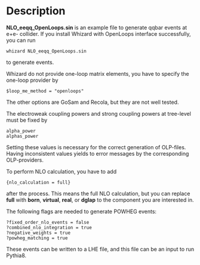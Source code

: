 # Description
**NLO_eeqq_OpenLoops.sin** is an example file to generate qqbar events at e+e- collider. If you install Whizard with OpenLoops interface successfully, you can run
```
whizard NLO_eeqq_OpenLoops.sin
```
to generate events.

Whizard do not provide one-loop matrix elements, you have to specify the one-loop provider by 
```
$loop_me_method = "openloops"
```
The other options are GoSam and Recola, but they are not well tested. 

The electroweak coupling powers and strong coupling powers at tree-level must be fixed by
```
alpha_power
alphas_power
```
Setting these values is necessary for the correct generation of OLP-files. 
Having inconsistent values yields to error messages by the corresponding OLP-providers.

To perform NLO calculation, you have to add
```
{nlo_calculation = full}
```
after the process. This means the full NLO calculation, but you can replace **full** with **born**, **virtual**, **real**, or **dglap** to the component you are interested in.

The following flags are needed to generate POWHEG events:
```
?fixed_order_nlo_events = false
?combined_nlo_integration = true
?negative_weights = true
?powheg_matching = true
```
These events can be written to a LHE file, and this file can be an input to run Pythia8.
